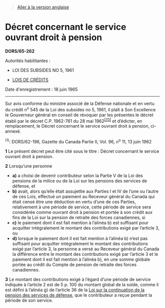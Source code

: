 > [Aller à la version anglaise](/en/Regulations/Statutory%20Orders%20and%20Regulations/65/262.md)

# Décret concernant le service ouvrant droit à pension

**DORS/65-262**

Autorités habilitantes : 
- LOI DES SUBSIDES NO 5, 1961

- [LOIS DE CRÉDITS](/fr/Lois/Lois%20révisées%20du%20Canada/Z/Z-01.md)

Date d'enregistrement : 18 juin 1965

----------

Sur avis conforme du ministre associé de la Défense nationale et en vertu du crédit n<sup>o</sup> 545 de la Loi des subsides no 5, 1961, il plaît à Son Excellence le Gouverneur général en conseil de révoquer par les présentes le décret établi par le décret C.P. 1962-761 du 28 mai 1962<sup><a href='#footnote1_f'>[(1)]</a></sup> et d’édicter, en remplacement, le Décret concernant le service ouvrant droit à pension, ci-annexé.

<a name='footnote1_f'><sup>(1)</sup></a>: DORS/62-196, Gazette du Canada Partie II, Vol. 96, n<sup>o</sup> 11, 13 juin 1962<br />



**1** Le présent décret peut être cité sous le titre : Décret concernant le service ouvrant droit à pension.



**2** Lorsqu’une personne
- **a)** a choisi de devenir contributeur selon la Partie V de la Loi des pensions de la milice ou de la Loi sur les pensions des services de défense, et
- **b)** avait, alors qu’elle était assujettie aux Parties I et IV de l’une ou l’autre de ces Lois, effectué un paiement au Receveur général du Canada qui était censé être une déduction en vertu d’une de ces Parties, relativement à une période de service,
cette période de service sera considérée comme ouvrant droit à pension et portée à son crédit aux fins de la Loi sur la pension de retraite des forces canadiennes, si
- **c)** le paiement dont il est fait mention à l’alinéa b) est suffisant pour acquitter intégralement le montant des contributions exigé par l’article 3, ou
- **d)** lorsque le paiement dont il est fait mention à l’alinéa b) n’est pas suffisant pour acquitter intégralement le montant des contributions exigé par l’article 3, la personne a versé au Receveur général du Canada la différence entre le montant des contributions exigé par l’article 3 et le paiement dont il est fait mention à l’alinéa b), en une somme globale portée au crédit du Compte de pension de retraite des forces canadiennes.



**3** Le montant des contributions exigé à l’égard d’une période de service indiquée à l’article 2 est de 5 p. 100 du montant global de la solde, comme il est défini à l’alinéa g) de l’article 36 de la [Loi sur la continuation de la pension des services de défense](/fr/Lois/Lois%20du%20Canada/1970/ch.%20D-3.md), que le contributeur a reçue pendant la période de son service.


